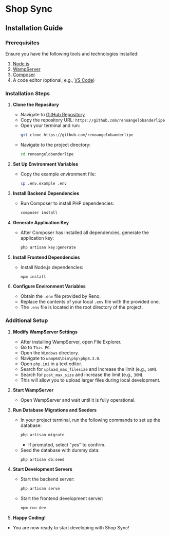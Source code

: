 # Shop Sync

## Installation Guide

### Prerequisites
Ensure you have the following tools and technologies installed:
1. [Node.js](https://nodejs.org/)
2. [WampServer](http://www.wampserver.com/en/)
3. [Composer](https://getcomposer.org/)
4. A code editor (optional, e.g., [VS Code](https://code.visualstudio.com/))

### Installation Steps

1. **Clone the Repository**
   - Navigate to [GitHub Repository](https://github.com/renoangelobanderlipe)
   - Copy the repository URL: `https://github.com/renoangelobanderlipe`
   - Open your terminal and run:
     ```sh
     git clone https://github.com/renoangelobanderlipe
     ```
   - Navigate to the project directory:
     ```sh
     cd renoangelobanderlipe
     ```

2. **Set Up Environment Variables**
   - Copy the example environment file:
     ```sh
     cp .env.example .env
     ```

3. **Install Backend Dependencies**
   - Run Composer to install PHP dependencies:
     ```sh
     composer install
     ```

4. **Generate Application Key**
   - After Composer has installed all dependencies, generate the application key:
     ```sh
     php artisan key:generate
     ```

5. **Install Frontend Dependencies**
   - Install Node.js dependencies:
     ```sh
     npm install
     ```

6. **Configure Environment Variables**
   - Obtain the `.env` file provided by Reno.
   - Replace the contents of your local `.env` file with the provided one.
   - The `.env` file is located in the root directory of the project.

### Additional Setup

1. **Modify WampServer Settings**
   - After installing WampServer, open File Explorer.
   - Go to `This PC`.
   - Open the `Windows` directory.
   - Navigate to `wamp64\bin\php\php8.3.0`.
   - Open `php.ini` in a text editor.
   - Search for `upload_max_filesize` and increase the limit (e.g., `50M`).
   - Search for `post_max_size` and increase the limit (e.g., `30M`).
   - This will allow you to upload larger files during local development.

7. **Start WampServer**
   - Open WampServer and wait until it is fully operational.

8. **Run Database Migrations and Seeders**
   - In your project terminal, run the following commands to set up the database:
     ```sh
     php artisan migrate
     ```
     - If prompted, select "yes" to confirm.
   - Seed the database with dummy data:
     ```sh
     php artisan db:seed
     ```

9. **Start Development Servers**
   - Start the backend server:
     ```sh
     php artisan serve
     ```
   - Start the frontend development server:
     ```sh
     npm run dev
     ```

10. **Happy Coding!**
   - You are now ready to start developing with Shop Sync!
